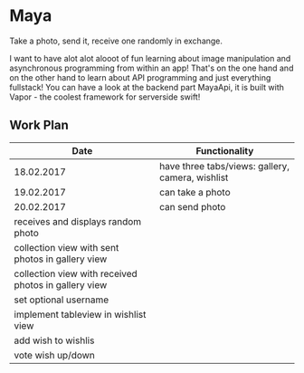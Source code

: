 # Maya
Take a photo, send it, receive one randomly in exchange.

I want to have alot alot alooot of fun learning about image manipulation and asynchronous programming from within an app!
That's on the one hand and on the other hand to learn about API programming and just everything fullstack!
You can have a look at the backend part MayaApi, it is built with Vapor - the coolest framework for serverside swift!

## Work Plan

Date | Functionality
--- | ---
18.02.2017 | have three tabs/views: gallery, camera, wishlist
19.02.2017 | can take a photo
20.02.2017 | can send photo
 | receives and displays random photo
 | collection view with sent photos in gallery view
 | collection view with received photos in gallery view
 | set optional username
 | implement tableview in wishlist view
 | add wish to wishlis
 | vote wish up/down
